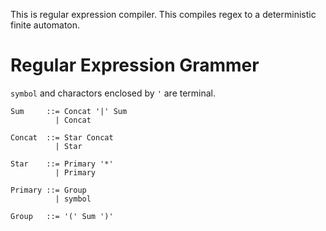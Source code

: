This is regular expression compiler. This compiles regex to a deterministic finite automaton.

# Regular Expression Grammer
`symbol` and charactors enclosed by `'` are terminal.

```
Sum     ::= Concat '|' Sum
          | Concat

Concat  ::= Star Concat
          | Star

Star    ::= Primary '*'
          | Primary

Primary ::= Group
          | symbol

Group   ::= '(' Sum ')'
```

